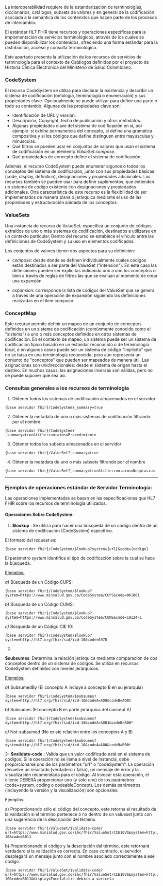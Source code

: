 
La interoperabilidad requiere de la estandarización de terminologías, diccionarios,  catálogos, subsets de valores y en general de la codificación asociada a la semántica de los contenidos que hacen parte de los procesos de intercambio.

El estándar HL7 FHIR tiene recursos y operaciones específicas para la implementación de servicios terminológicos, através de los cuales se pueden disponibilizar los contenidos, ofreciendo una forma estándar para la distribución, acceso y consulta terminológica.

Este apartado presenta la utilización de los recursos de servicios de terminología para el contexto de Catálogos definidos por el proyecto de Historia Clinica Electrónica del Ministerio de Salud Colombiano.


### CodeSystem

El recurso CodeSystem se utiliza para declarar la existencia y describir un sistema de
codificación (ontología, terminología o enumeración) y sus propiedades clave. Opcionalmente
se puede utilizar para definir una parte o todo su contenido. Algunas de las propiedades clave
son:

- Identificación de URL y versión. 
- Descripción, Copyright, fecha de publicación y otros metadatos.
- Algunas propiedades clave del sistema de codificación en sí, por ejemplo: si exhibe
permanencia del concepto, si define una gramática compositiva y si los códigos que
define distinguen entre mayúsculas y minúsculas.
- Qué filtros se pueden usar en conjuntos de valores que usan el sistema de codificación
en un elemento *ValueSet.compose*.
- Qué propiedades de concepto define el sistema de codificación.
  
Además, el recurso CodeSystem puede enumerar algunos o todos los conceptos del sistema
de codificación, junto con sus propiedades básicas (code, display, definition), designaciones
y propiedades adicionales. Los recursos también se pueden usar para definir suplementos,
que extienden un sistema de código existente con designaciones y propiedades adicionales.
Otra característica de este recurso es la flexibilidad de ser implementados de manera plana o
jerárquica mediante el uso de las propiedades y estructuración anidada de los conceptos.

### ValueSets

Una instancia de recurso de ValueSet, específica un conjunto de códigos extraídos de uno o
más sistemas de codificación, destinados a utilizarse en un contexto particular. Dentro del
recurso se establece el vínculo entre las definiciones de CodeSystem y su uso en elementos
codificados.

Los conjuntos de valores tienen dos aspectos para su definición:

- *compose*: desde donde se definen individualmente cuáles códigos están destinados a
ser parte del ValueSet ("intension"). En este caso las definiciones pueden ser explícitas
indicando uno a uno los conceptos o bien a través de reglas de filtros las que se evalúan
al momento de crear una expansión.

- *expansion*: corresponde la lista de códigos del ValueSet que se genera a través de
una operación de expansión siguiendo las definiciones realizadas en el item compose.

### ConceptMap

Este recurso permite definir un mapeo de un conjunto de conceptos definidos en un sistema de codificación (comúnmente conocido como el "sistema") a uno o más conceptos definidos en otros sistemas de codificación. En el contexto de mapeo, un sistema puede ser un sistema de codificación típico basado en un estándar reconocido o de terminología local, o en algunos casos puede ser un sistema de código "implícito" que no se basa en una terminología reconocida, pero aún representa un conjunto de "conceptos" que pueden ser mapeados de manera útil. Las asignaciones son unidireccionales: desde el sistema de origen hasta el destino. En muchos casos, las asignaciones inversas son válidas, pero no se puede suponer que sea así.




### Consultas generales a los recursos de terminología

  1. Obtener todos los sistemas de codificación almacenados en el servidor:
  ~~~
  {base servidor fhir}/CodeSystem?_summary=true
  ~~~

  2. Obtener la metadata de uno o más sistemas de codificación filtrando por el nombre:
  ~~~
  {base servidor fhir}/CodeSystem?_summary=true&title:contains=Procedimiento
  ~~~

  3. Obtener todos los subsets almacenados en el servidor
  ~~~ 
  {base servidor fhir}/ValueSet?_summary=true
  ~~~

  4. Obtener la metadata de uno o más subsets filtrando por el nombre
  ~~~
  {base servidor fhir}/ValueSet?_summary=true&title:contains=Neoplasias
  ~~~


----------------------------------------------------------------------------------------------------------------

###  Ejemplos de operaciones estándar de Servidor Terminología:

Las operaciones implementadas se basan en las especificaciones que HL7 FHIR sobre los recursos de terminología utilizados.

#### Operaciones Sobre CodeSystem:

 1. **$lookup** : Se utiliza para hacer una búsqueda de un código dentro de un sistema de codificación (CodeSystem) específico. 

El formato del request es: 
  ~~~ 
  {base servidor fhir}/CodeSystem/$lookup?system={url}&code={codigo}
  ~~~
  
El parámetro *system* identifica el tipo de codificación sobre la cual se hace la búsqueda.

<u>Ejemplos:</u>


  *a)* Búsqueda de un Código CUPS:

    {base servidor fhir}/CodeSystem/$lookup?system=https://www.minsalud.gov.co/CodeSystem/CUPS&code=061001
   

  *b)* Búsqueda de un Código CUMS:

    {base servidor fhir}/CodeSystem/$lookup?system=https://www.minsalud.gov.co/CodeSystem/CUMS&code=10124-1
   

  *c)* Búsqueda de un Código CIE 10:

    {base servidor fhir}/CodeSystem/$lookup?system=http://hl7.org/fhir/sid/icd-10&code=A970
   


2.
 **$subsumes**: Determina la relación jerárquica mediante comparación de dos conceptos dentro de un sistema de códigos. Se utiliza en recursos CodeSystem definidos con niveles jerárquicos.

<u>Ejemplos:</u>

  *a)* SubsumedBy (El concepto A incluye a concepto B en su jerarquía)
  
    {base servidor fhir}/CodeSystem/$subsumes?system=http://hl7.org/fhir/sid/icd-10&codeA=A00&codeB=A001
    


  *b)* Subsumes (El concepto B es parte jerárquica del concept A)

    {base servidor fhir}/CodeSystem/$subsumes?system=http://hl7.org/fhir/sid/icd-10&codeA=A001&codeB=A00*
    


  *c)* Not-subsumed (No existe relación entre los conceptos A y B)
 
    {base servidor fhir}/CodeSystem/$subsumes?system=http://hl7.org/fhir/sid/icd-10&codeA=A00&codeB=B00*
  


3- **$validate-code** : Valida que un valor codificado esté en el sistema de códigos. Si la operación no se llama a nivel de instancia, debe proporcionarse uno de los parámetros "url" o "codeSystem". La operación devuelve un resultado (verdadero / falso), un mensaje de error y la visualización recomendada para el código.
Al invocar esta operación, el cliente DEBERÁ proporcionar uno (y sólo uno) de los parámetros (code+system, coding o codeableConcept). Los demás parámetros (incluyendo la versión y la visualización) son opcionales.

Ejemplos:

a) Proporcionando sólo el código del concepto, este retorna el resultado de la validación si el término pertenece o no dentro de un valueset junto con una sugerencia de la descripción del término.

    {base servidor fhir}/ValueSet/$validate-code?url=https://www.minsalud.gov.co/ihc/fhir/ValueSet/CIE10VS&system=http://hl7.org/fhir/sid/icd-10&code=B011


b)  Proporcionando el código y la descripción del término, este retornará verdadero si la validación es correcta. En caso contrario, el servidor desplegará un mensaje junto con el nombre asociado correctamente a ese código.
~~~
{base servidor fhir}/ValueSet/$validate-code?url=https://www.minsalud.gov.co/ihc/fhir/ValueSet/CIE10VS&system=http://hl7.org/fhir/sid/icd-10&code=B011&display=Encefalitis debida a varicela
~~~


